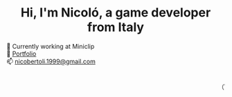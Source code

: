<h1 align="center">Hi, I'm Nicoló, a game developer from Italy</h1>

👾 Currently working at Miniclip <br>
📑 [Portfolio](https://nico-bertoli.github.io/) <br>
📫 [nicobertoli.1999@gmail.com](nicobertoli.1999@gmail.com) <br>
<body>
    <div class="ascii-art">
        <pre>
                                                            ／l、             
                                                          （ﾟ､ ｡ ７         
                                                            l  ~ヽ       
                                                            じしf_,)ノ
        </pre>
    </div>
</body>

